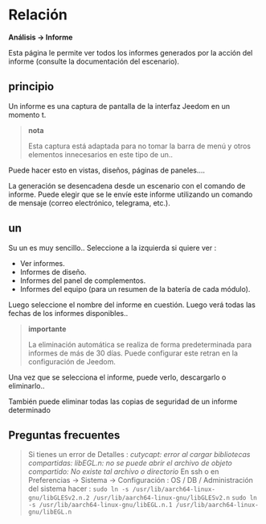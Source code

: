 # Relación
**Análisis → Informe**

Esta página le permite ver todos los informes generados por la acción del informe (consulte la documentación del escenario).

## principio

Un informe es una captura de pantalla de la interfaz Jeedom en un momento t.

> **nota**
>
> Esta captura está adaptada para no tomar la barra de menú y otros elementos innecesarios en este tipo de un..

Puede hacer esto en vistas, diseños, páginas de paneles....

La generación se desencadena desde un escenario con el comando de informe.
Puede elegir que se le envíe este informe utilizando un comando de mensaje (correo electrónico, telegrama, etc.).

## un

Su un es muy sencillo.. Seleccione a la izquierda si quiere ver :

- Ver informes.
- Informes de diseño.
- Informes del panel de complementos.
- Informes del equipo (para un resumen de la batería de cada módulo).

Luego seleccione el nombre del informe en cuestión. Luego verá todas las fechas de los informes disponibles..

> **importante**
>
> La eliminación automática se realiza de forma predeterminada para informes de más de 30 días. Puede configurar este retran en la configuración de Jeedom.

Una vez que se selecciona el informe, puede verlo, descargarlo o eliminarlo..

También puede eliminar todas las copias de seguridad de un informe determinado

## Preguntas frecuentes

> Si tienes un error de Detalles :
> *cutycapt: error al cargar bibliotecas compartidas: libEGL.n: no se puede abrir el archivo de objeto compartido: No existe tal archivo o directorio*
> En ssh o en Preferencias → Sistema → Configuración : OS / DB / Administración del sistema hacer :
> ```sudo ln -s /usr/lib/aarch64-linux-gnu/libGLESv2.n.2 /usr/lib/aarch64-linux-gnu/libGLESv2.n```
> ```sudo ln -s /usr/lib/aarch64-linux-gnu/libEGL.n.1 /usr/lib/aarch64-linux-gnu/libEGL.n```
